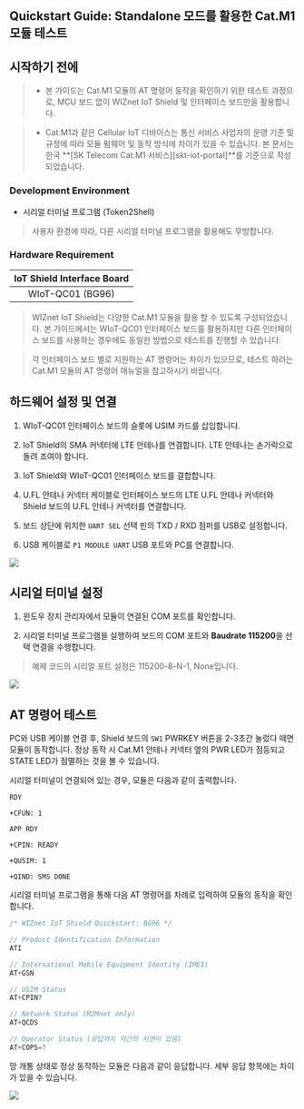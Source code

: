 Quickstart Guide: Standalone 모드를 활용한 Cat.M1 모듈 테스트
---
## 시작하기 전에

> * 본 가이드는 Cat.M1 모듈의 AT 명령어 동작을 확인하기 위한 테스트 과정으로, MCU 보드 없이 WIZnet IoT Shield 및 인터페이스 보드만을 활용합니다.

> * Cat.M1과 같은 Cellular IoT 디바이스는 통신 서비스 사업자의 운영 기준 및 규정에 따라 모듈 펌웨어 및 동작 방식에 차이가 있을 수 있습니다. 본 문서는 한국 **[SK Telecom Cat.M1 서비스][skt-iot-portal]**를 기준으로 작성되었습니다.


### Development Environment
* 시리얼 터미널 프로그램 (Token2Shell)
> 사용자 환경에 따라, 다른 시리얼 터미널 프로그램을 활용해도 무방합니다.

### Hardware Requirement

| IoT Shield Interface Board |
|:--------:|
| WIoT-QC01 (BG96) |

> WIZnet IoT Shield는 다양한 Cat.M1 모듈을 활용 할 수 있도록 구성되었습니다. 본 가이드에서는 WIoT-QC01 인터페이스 보드를 활용하지만 다른 인터페이스 보드를 사용하는 경우에도 동일한 방법으로 테스트를 진행할 수 있습니다.


> 각 인터페이스 보드 별로 지원하는 AT 명령어는 차이가 있으므로, 테스트 하려는 Cat.M1 모듈의 AT 명령어 매뉴얼을 참고하시기 바랍니다.

## 하드웨어 설정 및 연결

1. WIoT-QC01 인터페이스 보드의 슬롯에 USIM 카드를 삽입합니다.

2. IoT Shield의 SMA 커넥터에 LTE 안테나를 연결합니다. LTE 안테나는 손가락으로 돌려 조여야 합니다.

3. IoT Shield와 WIoT-QC01 인터페이스 보드를 결합합니다.

4. U.FL 안테나 커넥터 케이블로 인터페이스 보드의 LTE U.FL 안테나 커넥터와 Shield 보드의 U.FL 안테나 커넥터를 연결합니다.

3. 보드 상단에 위치한 `UART SEL` 선택 핀의 TXD / RXD 점퍼를 USB로 설정합니다.

4. USB 케이블로 `P1 MODULE UART` USB 포트와 PC를 연결합니다.

![][usb-port]


## 시리얼 터미널 설정

1. 윈도우 장치 관리자에서 모듈이 연결된 COM 포트를 확인합니다.

2. 시리얼 터미널 프로그램을 실행하여 보드의 COM 포트와 **Baudrate 115200**을 선택 연결을 수행합니다.


> 예제 코드의 시리얼 포트 설정은 115200-8-N-1, None입니다.

![][1]

## AT 명령어 테스트

PC와 USB 케이블 연결 후, Shield 보드의 `SW1` PWRKEY 버튼을 2-3초간 눌렀다 떼면 모듈이 동작합니다.
정상 동작 시 Cat.M1 안테나 커넥터 옆의 PWR LED가 점등되고 STATE LED가 점멸하는 것을 볼 수 있습니다.

시리얼 터미널이 연결되어 있는 경우, 모듈은 다음과 같이 출력합니다.
```shell
RDY

+CFUN: 1

APP RDY

+CPIN: READY

+QUSIM: 1

+QIND: SMS DONE
```



시리얼 터미널 프로그램을 통해 다음 AT 명령어를 차례로 입력하여 모듈의 동작을 확인합니다.
```cpp
/* WIZnet IoT Shield Quickstart: BG96 */

// Product Identification Information
ATI

// International Mobile Equipment Identity (IMEI)
AT+GSN

// USIM Status
AT+CPIN?

// Network Status (M2Mnet only)
AT+QCDS

// Operator Status (응답까지 약간의 지연이 있음)
AT+COPS=?
```

망 개통 상태로 정상 동작하는 모듈은 다음과 같이 응답합니다.
세부 응답 항목에는 차이가 있을 수 있습니다.

![][2]



[usb-port]: ./imgs/wiot-shield-usbport.png
[1]: ./imgs/quickstartguide_standalone_mode-1.png
[2]: ./imgs/quickstartguide_standalone_mode-2.png
